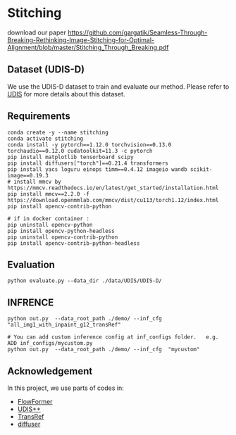 # Stitching
download our paper https://github.com/gargatik/Seamless-Through-Breaking-Rethinking-Image-Stitching-for-Optimal-Alignment/blob/master/Stitching_Through_Breaking.pdf

## Dataset (UDIS-D)
We use the UDIS-D dataset to train and evaluate our method. Please refer to [UDIS](https://github.com/nie-lang/UnsupervisedDeepImageStitching) for more details about this dataset.

## Requirements
```Shell
conda create -y --name stitching
conda activate stitching
conda install -y pytorch==1.12.0 torchvision==0.13.0 torchaudio==0.12.0 cudatoolkit=11.3 -c pytorch
pip install matplotlib tensorboard scipy 
pip install diffusers["torch"]==0.21.4 transformers
pip install yacs loguru einops timm==0.4.12 imageio wandb scikit-image==0.19.3
# install mmcv by  https://mmcv.readthedocs.io/en/latest/get_started/installation.html
pip install mmcv==2.2.0 -f https://download.openmmlab.com/mmcv/dist/cu113/torch1.12/index.html
pip install opencv-contrib-python

# if in docker container : 
pip uninstall opencv-python
pip install opencv-python-headless
pip uninstall opencv-contrib-python
pip install opencv-contrib-python-headless
```

## Evaluation
```Shell
python evaluate.py --data_dir ./data/UDIS/UDIS-D/
```

## INFRENCE
```Shell
python out.py  --data_root_path ./demo/ --inf_cfg "all_img1_with_inpaint_g12_transRef"

# You can add custom inference config at inf_configs folder.   e.g. ADD inf_configs/mycustom.py
python out.py  --data_root_path ./demo/ --inf_cfg  "mycustom"
```

## Acknowledgement
In this project, we use parts of codes in:
- [FlowFormer](https://github.com/drinkingcoder/FlowFormer-Official)
- [UDIS++](https://github.com/nie-lang/udis2)
- [TransRef](https://github.com/Cameltr/TransRef)
- [diffuser](https://github.com/huggingface/diffusers)
